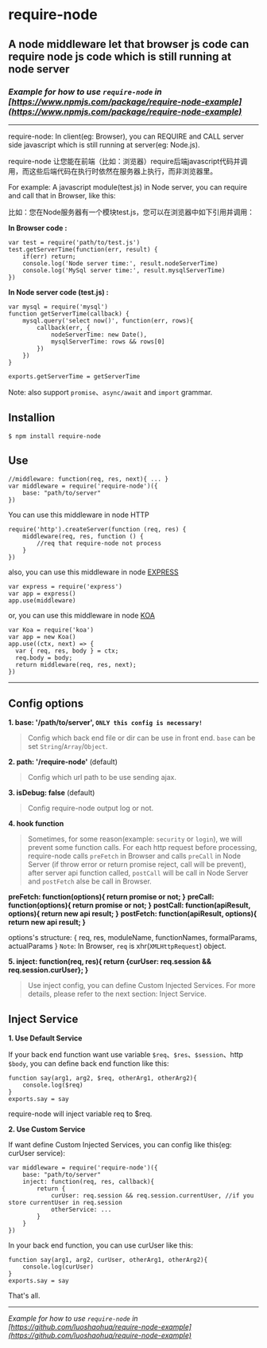 # require-node
## A node middleware let that browser js code can require node js code which is still running at node server

### *Example for how to use `require-node` in [https://www.npmjs.com/package/require-node-example](https://www.npmjs.com/package/require-node-example)*

---

require-node: In client(eg: Browser), you can REQUIRE and CALL server side javascript which is still running at server(eg: Node.js).

require-node 让您能在前端（比如：浏览器）require后端javascript代码并调用，而这些后端代码在执行时依然在服务器上执行，而非浏览器里。

For example: A javascript module(test.js) in Node server, you can require and call that in Browser, like this:

比如：您在Node服务器有一个模块test.js，您可以在浏览器中如下引用并调用：

**In Browser code :**
```
var test = require('path/to/test.js')
test.getServerTime(function(err, result) {
    if(err) return;
    console.log('Node server time:', result.nodeServerTime)
    console.log('MySql server time:', result.mysqlServerTime)
})
```
**In Node server code (test.js) :**
```
var mysql = require('mysql')
function getServerTime(callback) {
    mysql.query('select now()', function(err, rows){
        callback(err, {
            nodeServerTime: new Date(),
            mysqlServerTime: rows && rows[0]
        })
    }) 
}

exports.getServerTime = getServerTime
```
Note: also support `promise`、`async/await` and `import` grammar.

## Installion
```
$ npm install require-node
```

## Use
```
//middleware: function(req, res, next){ ... }
var middleware = require('require-node')({
    base: "path/to/server"
})
```

You can use this middleware in node HTTP
```
require('http').createServer(function (req, res) {
    middleware(req, res, function () {
        //req that require-node not process
    }
})
```

also, you can use this middleware in node [EXPRESS](https://www.npmjs.com/package/express)
```
var express = require('express')
var app = express()
app.use(middleware)
```

or, you can use this middleware in node [KOA](https://www.npmjs.com/package/koa)
```
var Koa = require('koa')
var app = new Koa()
app.use((ctx, next) => {
  var { req, res, body } = ctx;
  req.body = body;
  return middleware(req, res, next);
})
```

---

## Config options

**1. base: '/path/to/server', `ONLY this config is necessary!`**
> Config which back end file or dir can be use in front end. `base` can be set `String`/`Array`/`Object`.

**2. path: '/require-node'** (default)
> Config which url path to be use sending ajax.

**3. isDebug: false** (default)
> Config require-node output log or not.

**4. hook function**
> Sometimes, for some reason(example: `security` or `login`), we will prevent some function calls. For each http request before processing, require-node calls `preFetch` in Browser and calls `preCall` in Node Server (if throw error or return promise reject, call will be prevent), after server api function called, `postCall` will be call in Node Server and `postFetch` alse be call in Browser.

**preFetch: function(options){ return promise or not; }**
**preCall: function(options){ return promise or not; }**
**postCall: function(apiResult, options){ return new api result; }**
**postFetch: function(apiResult, options){ return new api result; }**

options's structure: { req, res, moduleName, functionNames, formalParams, actualParams }
`Note`: In Browser, `req` is xhr(`XMLHttpRequest`) object.

**5. inject: function(req, res){ return {curUser: req.session && req.session.curUser}; }**
> Use inject config, you can define Custom Injected Services. For more details, please refer to the next section: Inject Service.

## Inject Service
**1. Use Default Service**

If your back end function want use variable `$req`、`$res`、`$session`、http `$body`, you can define back end function like this:
```
function say(arg1, arg2, $req, otherArg1, otherArg2){
    console.log($req)
}
exports.say = say
```
require-node will inject variable req to $req.

**2. Use Custom Service**

If want define Custom Injected Services, you can config like this(eg: curUser service):
```
var middleware = require('require-node')({
    base: "path/to/server"
    inject: function(req, res, callback){
        return {
            curUser: req.session && req.session.currentUser, //if you store currentUser in req.session
            otherService: ...
        }
    }
})
```
In your back end function, you can use curUser like this:
```
function say(arg1, arg2, curUser, otherArg1, otherArg2){
    console.log(curUser)
}
exports.say = say
```

That's all.

---

*Example for how to use `require-node` in [https://github.com/luoshaohua/require-node-example](https://github.com/luoshaohua/require-node-example)*